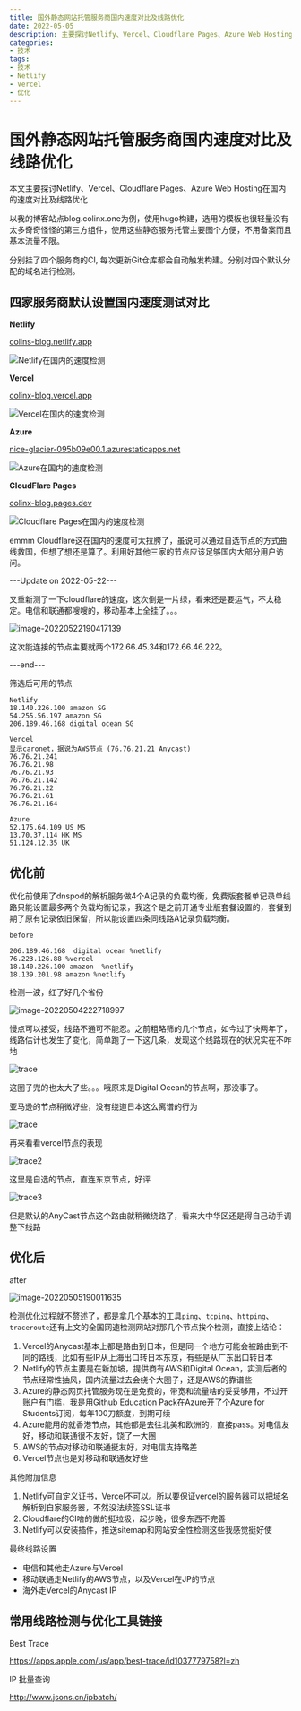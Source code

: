 ```yaml
---
title: 国外静态网站托管服务商国内速度对比及线路优化
date: 2022-05-05
description: 主要探讨Netlify、Vercel、Cloudflare Pages、Azure Web Hosting在国内的速度对比及线路优化
categories:
- 技术
tags:
- 技术
- Netlify
- Vercel
- 优化
---
```



# 国外静态网站托管服务商国内速度对比及线路优化


本文主要探讨Netlify、Vercel、Cloudflare Pages、Azure Web Hosting在国内的速度对比及线路优化

以我的博客站点blog.colinx.one为例，使用hugo构建，选用的模板也很轻量没有太多奇奇怪怪的第三方组件，使用这些静态服务托管主要图个方便，不用备案而且基本流量不限。

分别挂了四个服务商的CI, 每次更新Git仓库都会自动触发构建。分别对四个默认分配的域名进行检测。

## 四家服务商默认设置国内速度测试对比

**Netlify**

[colins-blog.netlify.app](https://colins-blog.netlify.app)  

![Netlify在国内的速度检测](https://blog-1301127393.cos.ap-shanghai.myqcloud.com/BlogImgs/20220505191719.png)



**Vercel**

[colinx-blog.vercel.app](https://colinx-blog.vercel.app)  

![Vercel在国内的速度检测](https://blog-1301127393.cos.ap-shanghai.myqcloud.com/BlogImgs/20220505191728.png)



**Azure**

[nice-glacier-095b09e00.1.azurestaticapps.net](https://nice-glacier-095b09e00.1.azurestaticapps.net)  

![Azure在国内的速度检测](https://blog-1301127393.cos.ap-shanghai.myqcloud.com/BlogImgs/20220505191733.png)



**CloudFlare Pages**

[colinx-blog.pages.dev](https://colinx-blog.pages.dev)  

![Cloudflare Pages在国内的速度检测](https://blog-1301127393.cos.ap-shanghai.myqcloud.com/BlogImgs/20220505191738.png)



emmm Cloudflare这在国内的速度可太拉胯了，虽说可以通过自选节点的方式曲线救国，但想了想还是算了。利用好其他三家的节点应该足够国内大部分用户访问。

---Update on 2022-05-22---

又重新测了一下cloudflare的速度，这次倒是一片绿，看来还是要运气，不太稳定。电信和联通都嗖嗖的，移动基本上全挂了。。。

![image-20220522190417139](https://blog-1301127393.cos.ap-shanghai.myqcloud.com/BlogImgs/202205221906656.png)

这次能连接的节点主要就两个172.66.45.34和172.66.46.222。

---end---



筛选后可用的节点

```
Netlify
18.140.226.100 amazon SG
54.255.56.197 amazon SG
206.189.46.168 digital ocean SG

Vercel
显示caronet，据说为AWS节点 (76.76.21.21 Anycast)
76.76.21.241
76.76.21.98
76.76.21.93
76.76.21.142
76.76.21.22
76.76.21.61
76.76.21.164

Azure
52.175.64.109 US MS
13.70.37.114 HK MS
51.124.12.35 UK
```





## 优化前

优化前使用了dnspod的解析服务做4个A记录的负载均衡，免费版套餐单记录单线路只能设置最多两个负载均衡记录，我这个是之前开通专业版套餐设置的，套餐到期了原有记录依旧保留，所以能设置四条同线路A记录负载均衡。

```
before

206.189.46.168  digital ocean %netlify
76.223.126.88 %vercel
18.140.226.100 amazon  %netlify
18.139.201.98 amazon %netlify 
```

检测一波，红了好几个省份

![image-20220504222718997](https://blog-1301127393.cos.ap-shanghai.myqcloud.com/BlogImgs/20220505191745.png)



慢点可以接受，线路不通可不能忍。之前粗略筛的几个节点，如今过了快两年了，线路估计也发生了变化，简单跑了一下这几条，发现这个线路现在的状况实在不咋地

![trace](https://blog-1301127393.cos.ap-shanghai.myqcloud.com/BlogImgs/20220505191749.png)

这圈子兜的也太大了些。。。哦原来是Digital Ocean的节点啊，那没事了。

亚马逊的节点稍微好些，没有绕道日本这么离谱的行为

![trace](https://blog-1301127393.cos.ap-shanghai.myqcloud.com/BlogImgs/20220505191834.png)

再来看看vercel节点的表现

![trace2](https://blog-1301127393.cos.ap-shanghai.myqcloud.com/BlogImgs/20220505191933.png)

这里是自选的节点，直连东京节点，好评

![trace3](https://blog-1301127393.cos.ap-shanghai.myqcloud.com/BlogImgs/20220505192022.png)

但是默认的AnyCast节点这个路由就稍微绕路了，看来大中华区还是得自己动手调整下线路



## 优化后

after

![image-20220505190011635](https://blog-1301127393.cos.ap-shanghai.myqcloud.com/BlogImgs/20220505192417.png)

检测优化过程就不赘述了，都是拿几个基本的工具`ping`、`tcping`、`httping`、`traceroute`还有上文的全国网速检测网站对那几个节点挨个检测，直接上结论：



1. Vercel的Anycast基本上都是路由到日本，但是同一个地方可能会被路由到不同的路线，比如有些IP从上海出口转日本东京，有些是从广东出口转日本
2. Netlify的节点主要是在新加坡，提供商有AWS和Digital Ocean，实测后者的节点经常性抽风，国内流量过去会绕个大圈子，还是AWS的靠谱些
3. Azure的静态网页托管服务现在是免费的，带宽和流量啥的妥妥够用，不过开账户有门槛，我是用Github Education Pack在Azure开了个Azure for Students订阅，每年100刀额度，到期可续
4. Azure能用的就香港节点，其他都是去往北美和欧洲的，直接pass。对电信友好，移动和联通很不友好，饶了一大圈
5. AWS的节点对移动和联通挺友好，对电信支持略差
6. Vercel节点也是对移动和联通友好些

其他附加信息

1. Netlify可自定义证书，Vercel不可以。所以要保证vercel的服务器可以把域名解析到自家服务器，不然没法续签SSL证书
2. Cloudflare的CI啥的做的挺垃圾，起步晚，很多东西不完善
3. Netlify可以安装插件，推送sitemap和网站安全性检测这些我感觉挺好使

最终线路设置

* 电信和其他走Azure与Vercel
* 移动联通走Netlify的AWS节点，以及Vercel在JP的节点
* 海外走Vercel的Anycast IP



## 常用线路检测与优化工具链接

Best Trace

https://apps.apple.com/us/app/best-trace/id1037779758?l=zh

IP 批量查询

http://www.jsons.cn/ipbatch/